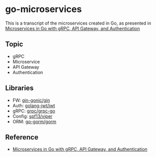 # go-microservices
This is a transcript of the microservices created in Go, as presented in [Microservices in Go with gRPC, API Gateway, and Authentication](https://levelup.gitconnected.com/microservices-with-go-grpc-api-gateway-and-authentication-part-1-2-393ad9fc9d30)

## Topic
- gRPC
- Microservice
- API Gateway
- Authentication

## Libraries
- FW: [gin-gonic/gin](https://github.com/gin-gonic/gin)
- Auth: [golang-jwt/jwt](https://github.com/golang-jwt/jwt)
- gRPC: [grpc/grpc-go](https://github.com/grpc/grpc-go)
- Config: [spf13/viper](https://github.com/spf13/viper)
- ORM: [go-gorm/gorm](https://github.com/go-gorm/gorm)

## Reference
- [Microservices in Go with gRPC, API Gateway, and Authentication](https://levelup.gitconnected.com/microservices-with-go-grpc-api-gateway-and-authentication-part-1-2-393ad9fc9d30)
